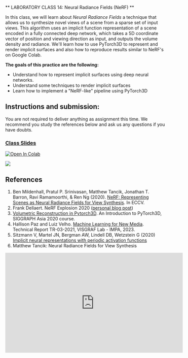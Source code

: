 
** LABORATORY CLASS 14: Neural Radiance Fields (NeRF) **

In this class, we will learn about *Neural Radiance Fields* a technique that allows us to synthesize novel views of a scene from a sparse set of input views. This algorithm uses an implicit function representation of a scene encoded in a fully connected deep network, which takes a 5D coordinate vector of position and viewing direction as input, and outputs the volume density and radiance. We'll learn how to use PyTorch3D to represent and render implicit surfaces and also how to reproduce results similar to NeRF's on Google Colab.

**The goals of this practice are the following:**

-   Understand how to represent implicit surfaces using deep neural networks.
-   Understand some techniques to render implicit surfaces
-   Learn how to implement a "NeRF-like" pipeline using PyTorch3D

## Instructions and submission:

You are not required to deliver anything as assignment this time. We recommend you study the references below and ask us any questions if you have doubts. 

### [Class Slides](nerf/nerflab.html)

<a href="https://colab.research.google.com/github/hallpaz/3dsystems23/blob/main/assignments/lab14_fit_simple_neural_radiance_field.ipynb" target="_blank"><img src="https://colab.research.google.com/assets/colab-badge.svg" alt="Open In Colab"/></a>

![](nerf/img/nerf-cow.gif)


## References

1. Ben Mildenhall, Pratul P. Srinivasan, Matthew Tancik, Jonathan T. Barron, Ravi Ramamoorthi, & Ren Ng (2020). [NeRF: Representing Scenes as Neural Radiance Fields for View Synthesis](https://www.matthewtancik.com/nerf). In ECCV.
2. Frank Dellaert. NeRF Explosion 2020 ([personal blog post](https://dellaert.github.io/NeRF/))
3. [Volumetric Reconstruction in Pytorch3D](https://youtu.be/MOBAJb5nJRI). An Introduction to PyTorch3D, SIGGRAPH Asia 2020 course.
4. Hallison Paz and Luiz Velho. [Machine Learning for New Media](https://www.visgraf.impa.br/Data/RefBib/PS_PDF/tr-03-2021/tr-03-2021.pdf). Technical Report TR-03-2021, VISGRAF Lab - IMPA, 2023.
5. Sitzmann V, Martel JN, Bergman AW, Lindell DB, Wetzstein G (2020) [Implicit neural representations with periodic activation functions](https://arxiv.org/abs/2006.09661)
6. Matthew Tancik: Neural Radiance Fields for View Synthesis
<iframe width="560" height="315" src="https://www.youtube.com/embed/dPWLybp4LL0" title="YouTube video player" frameborder="0" allow="accelerometer; autoplay; clipboard-write; encrypted-media; gyroscope; picture-in-picture" allowfullscreen></iframe>